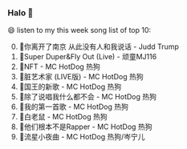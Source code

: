 

### Halo 👋

😄 listen to my this week song list of top 10:

0. 🌈你离开了南京 从此没有人和我说话 - Judd Trump
1. 🌈Super Duper&Fly Out (Live) - 顽童MJ116
2. 🌈NFT - MC HotDog 热狗
3. 🌈脏艺术家 (LIVE版) - MC HotDog 热狗
4. 🌈国王的新歌 - MC HotDog 热狗
5. 🌈除了说唱我什么都不会 - MC HotDog 热狗
6. 🌈我的第一首歌 - MC HotDog 热狗
7. 🌈白老鼠 - MC HotDog 热狗
8. 🌈他们根本不是Rapper - MC HotDog 热狗
9. 🌈流星小夜曲 - MC HotDog 热狗/岑宁儿

